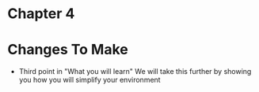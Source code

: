 # Chapter 4

















# Changes To Make
- Third point in "What you will learn"
We will take this further by showing you how you will simplify your environment



